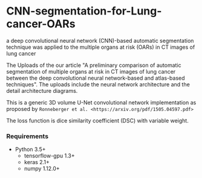 # CNN-segmentation-for-Lung-cancer-OARs
a deep convolutional neural network (CNN)-based automatic segmentation technique was applied to the multiple organs at risk (OARs) in CT images of lung cancer

The Uploads of the our article "A preliminary comparison of automatic segmentation of multiple organs at risk in CT images of lung cancer between the deep convolutional neural network-based and atlas-based techniques".
The uploads include  the neural network architecture and the detail architecture diagrams.

This is a generic 3D volume U-Net convolutional network implementation as proposed by `Ronneberger et al. <https://arxiv.org/pdf/1505.04597.pdf>`

The loss function is dice similarity coefficient (DSC) with variable weight.

### Requirements
- Python 3.5+
  - tensorflow-gpu 1.3+
  - keras 2.1+
  - numpy 1.12.0+
